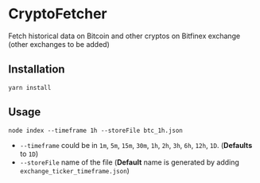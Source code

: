# CryptoFetcher

Fetch historical data on Bitcoin and other cryptos on Bitfinex exchange (other exchanges to be added)

## Installation

`yarn install`

## Usage

`node index --timeframe 1h --storeFile btc_1h.json`

- `--timeframe` could be in `1m`, `5m`, `15m`, `30m`, `1h`, `2h`, `3h`, `6h`, `12h`, `1D`. (**Defaults** to `1D`)
- `--storeFile` name of the file (**Default** name is generated by adding `exchange_ticker_timeframe.json`)
